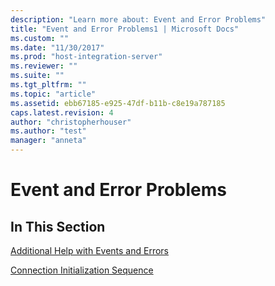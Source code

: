 ```yaml
---
description: "Learn more about: Event and Error Problems"
title: "Event and Error Problems1 | Microsoft Docs"
ms.custom: ""
ms.date: "11/30/2017"
ms.prod: "host-integration-server"
ms.reviewer: ""
ms.suite: ""
ms.tgt_pltfrm: ""
ms.topic: "article"
ms.assetid: ebb67185-e925-47df-b11b-c8e19a787185
caps.latest.revision: 4
author: "christopherhouser"
ms.author: "test"
manager: "anneta"
---
```

# Event and Error Problems
## In This Section  
 [Additional Help with Events and Errors](../core/additional-help-with-events-and-errors1.md)  
  
 [Connection Initialization Sequence](../core/connection-initialization-sequence1.md)
